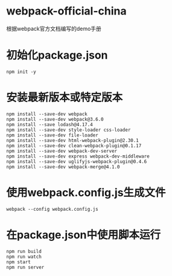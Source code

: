 # webpack-official-china
根据webpack官方文档编写的demo手册

# 初始化package.json
```
npm init -y
```

# 安装最新版本或特定版本
```
npm install --save-dev webpack
npm install --save-dev webpack@3.6.0
npm install --save lodash@4.17.4
npm install --save-dev style-loader css-loader
npm install --save-dev file-loader
npm install --save-dev html-webpack-plugin@2.30.1
npm install --save-dev clean-webpack-plugin@0.1.17
npm install --save-dev webpack-dev-server
npm install --save-dev express webpack-dev-middleware
npm install --save-dev uglifyjs-webpack-plugin@0.4.6
npm install --save-dev webpack-merge@4.1.0
```
# 使用webpack.config.js生成文件
```
webpack --config webpack.config.js
```
# 在package.json中使用脚本运行
```
npm run build
npm run watch
npm start
npm run server  
```